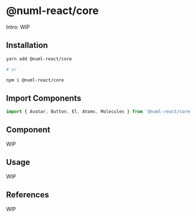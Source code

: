 # @numl-react/core

Intro: WIP

## Installation

```sh
yarn add @numl-react/core

# or

npm i @numl-react/core
```

## Import Components

```jsx
import { Avatar, Button, El, Atoms, Molecules } from '@numl-react/core';
```

## Component

WIP

## Usage

WIP

## References

WIP
